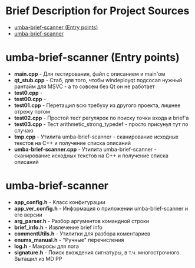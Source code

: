 # Brief Description for Project Sources

  - [umba-brief-scanner (Entry points)](#user-content-umba-brief-scanner-entry-points)
  - [umba-brief-scanner](#user-content-umba-brief-scanner)


# umba-brief-scanner (Entry points)

 - **main.cpp** - Для тестирования, файл с описанием и main'ом
 - **qt_stub.cpp** - Стаб, для того, чтобы windeployqt подсосал нужный рантайм для MSVC - а то совсем без Qt он не работает
 - **test0.cpp** - 
 - **test00.cpp** - 
 - **test01.cpp** - Перетащил всю требуху из другого проекта, лишнее отрежу потом
 - **test02.cpp** - Простой тест регулярок по поиску точки входа и brief'а
 - **test03.cpp** - Тест arithmetic_strong_typedef - просто присунул тут по случаю
 - **tmp.cpp** - Утилита umba-brief-scanner - сканирование исходных текстов на C++ и получение списка описаний
 - **umba-brief-scanner.cpp** - Утилита umba-brief-scanner - сканирование исходных текстов на C++ и получение списка описаний


# umba-brief-scanner

 - **app_config.h** - Класс конфигурации
 - **app_ver_config.h** - Информация о приложении umba-brief-scanner и его версии
 - **arg_parser.h** - Разбор аргументов командной строки
 - **brief_info.h** - Извлечение brief info
 - **commentUtils.h** - Утилитки для разбора коментариев
 - **enums_manual.h** - "Ручные" перечисления
 - **log.h** - Макросы для лога
 - **signature.h** - Поиск вхождения сигнатуры, в т.ч. многострочного. Вытащил из MD PP


